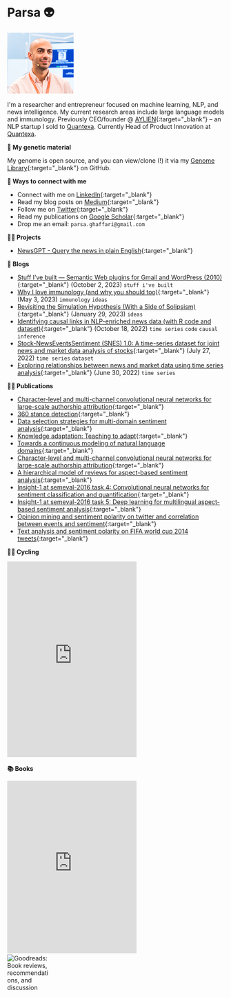 # Parsa 👽

![img](./avatar.png)

I'm a researcher and entrepreneur focused on machine learning, NLP, and news intelligence. My current research areas include large language models and immunology. Previously CEO/founder @ [AYLIEN](https://aylien.com){:target="_blank"} – an NLP startup I sold to [Quantexa](https://www.quantexa.com/). Currently Head of Product Innovation at [Quantexa](https://www.quantexa.com/).

**🧬 My genetic material**

My genome is open source, and you can view/clone (!) it via my [Genome Library](https://github.com/parsaghaffari/genome){:target="_blank"} on GitHub.

**🤝 Ways to connect with me**

- Connect with me on [LinkedIn](https://www.linkedin.com/in/parsa-ghaffari-a7300a24/){:target="_blank"}
- Read my blog posts on [Medium](https://blog.parsabg.com){:target="_blank"}
- Follow me on [Twitter](https://twitter.com/parsaghaffari){:target="_blank"}
- Read my publications on [Google Scholar](https://scholar.google.com/citations?user=eQEHcQ0AAAAJ&hl=en){:target="_blank"}
- Drop me an email: `parsa.ghaffari@gmail.com`

**🙇‍♂️ Projects**

- [NewsGPT - Query the news in plain English](https://news-gpt.io/){:target="_blank"}

**📝 Blogs**

- [Stuff I’ve built — Semantic Web plugins for Gmail and WordPress (2010)](https://blog.parsabg.com/stuff-ive-built-semantic-web-plugins-for-gmail-and-wordpress-2010-65c09278f9d3){:target="_blank"} (October 2, 2023) `stuff i've built`
- [Why I love immunology (and why you should too)](https://blog.parsabg.com/why-i-love-studying-immunology-and-you-should-too-8550d32a2a42){:target="_blank"} (May 3, 2023) `immunology` `ideas`
- [Revisiting the Simulation Hypothesis (With a Side of Solipsism)](https://blog.parsabg.com/revisiting-the-simulation-hypothesis-with-a-tinge-of-solipsism-ea17685198a8){:target="_blank"} (January 29, 2023) `ideas`
- [Identifying causal links in NLP-enriched news data (with R code and dataset)](https://blog.parsabg.com/identifying-causal-links-in-nlp-enriched-news-data-with-r-code-and-dataset-240b965b78dd){:target="_blank"} (October 18, 2022) `time series` `code` `causal inference`
- [Stock-NewsEventsSentiment (SNES) 1.0: A time-series dataset for joint news and market data analysis of stocks](https://medium.com/@parsaghaffari/stock-newseventssentiment-snes-1-0-a92c8748b2c3){:target="_blank"} (July 27, 2022) `time series` `dataset`
- [Exploring relationships between news and market data using time series analysis](https://medium.com/@parsaghaffari/exploring-relationships-between-news-and-market-data-using-time-series-analysis-8a46b443841d){:target="_blank"} (June 30, 2022) `time series`

**👨‍🔬 Publications**

- [Character-level and multi-channel convolutional neural networks for large-scale authorship attribution](https://arxiv.org/abs/1609.06686){:target="_blank"}
- [360 stance detection](https://aclanthology.org/N18-5007/){:target="_blank"}
- [Data selection strategies for multi-domain sentiment analysis](https://arxiv.org/abs/1702.02426){:target="_blank"}
- [Knowledge adaptation: Teaching to adapt](https://arxiv.org/abs/1702.02052){:target="_blank"}
- [Towards a continuous modeling of natural language domains](https://arxiv.org/abs/1610.09158){:target="_blank"}
- [Character-level and multi-channel convolutional neural networks for large-scale authorship attribution](https://arxiv.org/abs/1609.06686){:target="_blank"}
- [A hierarchical model of reviews for aspect-based sentiment analysis](https://arxiv.org/abs/1609.02745){:target="_blank"}
- [Insight-1 at semeval-2016 task 4: Convolutional neural networks for sentiment classification and quantification](https://arxiv.org/abs/1609.02746){:target="_blank"}
- [Insight-1 at semeval-2016 task 5: Deep learning for multilingual aspect-based sentiment analysis](https://arxiv.org/abs/1609.02748){:target="_blank"}
- [Opinion mining and sentiment polarity on twitter and correlation between events and sentiment](https://ieeexplore.ieee.org/abstract/document/7474355/){:target="_blank"}
- [Text analysis and sentiment polarity on FIFA world cup 2014 tweets](http://www.johnbreslin.org/files/publications/20150810_lssa2015.pdf){:target="_blank"}

**🚴‍♂️ Cycling**

<iframe height='454' width='300' frameborder='0' allowtransparency='true' scrolling='no' src='https://www.strava.com/athletes/120524488/latest-rides/5ebc884c33359db633b84f0330b40d7d227559ff'></iframe>

**📚 Books**

<style>
    #customize-list{
        float:left;
        margin-left:20px;
        list-style:none;
    }
    #gr_footer{
        margin-bottom:0px;
        height:30px;
    }
    #gr_updates_widget p{
        padding:0px;
        margin:0;
        font-size:14px;
    }
    #gr_footer img{
        width:100px;
        float:left;
    }
</style>

<div id="gr_updates_widget">
    <iframe sandbox id="the_iframe" src="https://goodreads.com/widgets/user_update_widget?height=400&num_updates=10&user=258420&width=300" width="300" height="400" frameborder="0"></iframe>
    <div id="gr_footer">
    <a href="https://www.goodreads.com/"><img alt="Goodreads: Book reviews, recommendations, and discussion" src="https://s.gr-assets.com/images/layout/goodreads_logo_140.png" /></a>
    </div>
</div>